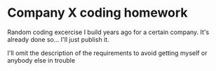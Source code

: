 # Company X coding homework
Random coding excercise I build years ago for a certain company. It's already done so... I'll just publish it.

I'll omit the description of the requirements to avoid getting myself or anybody else in trouble